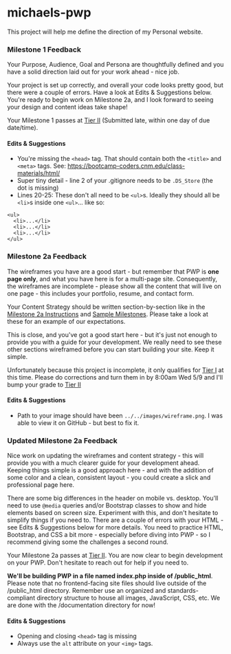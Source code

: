 # michaels-pwp
This project will help me define the direction of my Personal website.

### Milestone 1 Feedback
Your Purpose, Audience, Goal and Persona are thoughtfully defined and you have a solid direction laid out for your work ahead - nice job.

Your project is set up correctly, and overall your code looks pretty good, but there were a couple of errors. Have a look at Edits &amp; Suggestions below. You're ready to begin work on Milestone 2a, and I look forward to seeing your design and content ideas take shape!

Your Milestone 1 passes at [Tier II](https://bootcamp-coders.cnm.edu/projects/personal/rubric/) (Submitted late, within one day of due date/time).

#### Edits &amp; Suggestions
- You're missing the `<head>` tag. That should contain both the `<title>` and `<meta>` tags. See: https://bootcamp-coders.cnm.edu/class-materials/html/
- Super tiny detail - line 2 of your .gitignore needs to be `.DS_Store` (the dot is missing)
- Lines 20-25: These don't all need to be `<ul>`s. Ideally they should all be `<li>`s inside one `<ul>`... like so:
```
<ul>
  <li>...</li>
  <li>...</li>
  <li>...</li>
</ul>
```
### Milestone 2a Feedback
The wireframes you have are a good start - but remember that PWP is **one page only**, and what you have here is for a multi-page site. Consequently, the wireframes are incomplete - please show all the content that will live on one page - this includes your portfolio, resume, and contact form.

Your Content Strategy should be written section-by-section like in the [Milestone 2a Instructions](https://bootcamp-coders.cnm.edu/projects/personal/milestone-two/)
and [Sample Milestones](https://bootcamp-coders.cnm.edu/projects/personal/example/). Please take a look at these for an example of our expectations.

This is close, and you've got a good start here - but it's just not enough to provide you with a guide for your development. We really need to see these other sections wireframed before you can start building your site. Keep it simple. 

Unfortunately because this project is incomplete, it only qualifies for [Tier I](https://bootcamp-coders.cnm.edu/projects/personal/rubric/) at this time. Please do corrections and turn them in by 8:00am Wed 5/9 and I'll bump your grade to [Tier II](https://bootcamp-coders.cnm.edu/projects/personal/rubric/)

#### Edits &amp; Suggestions
- Path to your image should have been `../../images/wireframe.png`. I was able to view it on GitHub - but best to fix it.

### Updated Milestone 2a Feedback
Nice work on updating the wireframes and content strategy - this will provide you with a much clearer guide for your development ahead. Keeping things simple is a good approach here - and with the addition of some color and a clean, consistent layout - you could create a  slick and professional page here.

There are some big differences in the header on mobile vs. desktop. You'll need to use `@media` queries and/or Bootstrap classes to show and hide elements based on screen size. Experiment with this, and don't hesitate to simplify things if you need to. There are a couple of errors with your HTML - see Edits &amp; Suggestions below for more details. You need to practice HTML, Bootstrap, and CSS a bit more - especially  before diving into PWP - so I recommend giving some the challenges a second round.

Your Milestone 2a passes at [Tier II](https://bootcamp-coders.cnm.edu/projects/personal/rubric/). You are now clear to begin development on your PWP. Don't hesitate to reach out for help if you need to.

**We'll be building PWP in a file named index.php inside of /public_html**. Please note that no frontend-facing site files should live outside of the /public_html directory. Remember use an organized and standards-compliant directory structure to house all images, JavaScript, CSS, etc. We are done with the /documentation directory for now!

#### Edits &amp; Suggestions
- Opening and closing `<head>` tag is missing
- Always use the `alt` attribute on your `<img>` tags.
